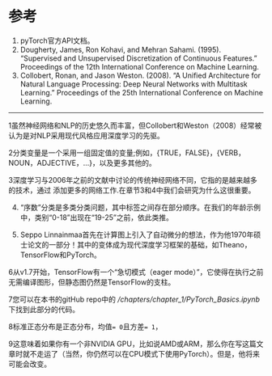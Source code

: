# 参考

1. pyTorch官方API文档。
2. Dougherty, James, Ron Kohavi, and Mehran Sahami. (1995). “Supervised and Unsupervised Discretization of Continuous Features.” Proceedings of the 12th International Conference on Machine Learning.
3. Collobert, Ronan, and Jason Weston. (2008). “A Unified Architecture for Natural Language Processing: Deep Neural Networks with Multitask Learning.” Proceedings of the 25th International Conference on Machine Learning.

<hr>

1虽然神经网络和NLP的历史悠久而丰富，但Collobert和Weston（2008）经常被认为是对NLP采用现代风格应用深度学习的先驱。

2分类变量是一个采用一组固定值的变量;例如，{TRUE，FALSE}，{VERB，NOUN，ADJECTIVE，...}，以及更多其他的。

3深度学习与2006年之前的文献中讨论的传统神经网络不同，它指的是越来越多的技术，通过
添加更多的网络工作.在章节3和4中我们会研究为什么这很重要。

4. “序数”分类是多类分类问题，其中标签之间存在部分顺序。在我们的年龄示例中，类别“0-18”出现在“19-25”之前，依此类推。

5. Seppo Linnainmaa首先在计算图上引入了自动微分的想法，作为他1970年硕士论文的一部分！其中的变体成为现代深度学习框架的基础，如Theano，TensorFlow和PyTorch。

6从v1.7开始，TensorFlow有一个“急切模式（eager mode）”，它使得在执行之前无需编译图形，但静态图仍然是TensorFlow的支柱。

7您可以在本书的gitHub repo中的 */chapters/chapter_1/PyTorch_Basics.ipynb* 下找到此部分的代码。

8标准正态分布是正态分布，均值`= 0`且方差`= 1`，

9这意味着如果你有一个非NVIDIA GPU，比如说AMD或ARM，那么你在写这篇文章时就不走运了（当然，你仍然可以在CPU模式下使用PyTorch）。但是，他将来可能会改变。
